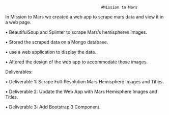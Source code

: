                                               #Mission to Mars

In Mission to Mars we created a web app to scrape mars data and view it in a web page.

•	BeautifulSoup and Splinter to scrape Mars’s hemispheres images. 

•	Stored the scraped data on a Mongo database.

•	use a web application to display the data. 


•	Altered the design of the web app to accommodate these images.

Deliverables:

•  Deliverable 1: Scrape Full-Resolution Mars Hemisphere Images and Titles.

•  Deliverable 2: Update the Web App with Mars Hemisphere Images and Titles.

•  Deliverable 3: Add Bootstrap 3 Component.
